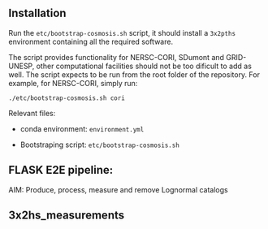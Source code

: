 ## Installation

Run the `etc/bootstrap-cosmosis.sh` script, it should install a `3x2pths` environment containing all the required software.

The script provides functionality for NERSC-CORI, SDumont and GRID-UNESP, other computational facilities should not be too dificult to add as well.
The script expects to be run from the root folder of the repository.
For example, for NERSC-CORI, simply run:

```{sh}
./etc/bootstrap-cosmosis.sh cori
```

Relevant files:

- conda environment: `environment.yml`

- Bootstraping script: `etc/bootstrap-cosmosis.sh` 

## FLASK E2E pipeline: 

AIM: Produce, process, measure and remove Lognormal catalogs 

## 3x2hs_measurements
